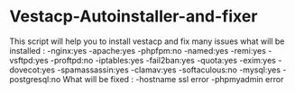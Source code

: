 # Vestacp-Autoinstaller-and-fixer
This script will help you to install vestacp and fix many issues  what will be installed : -nginx:yes -apache:yes -phpfpm:no -named:yes -remi:yes -vsftpd:yes -proftpd:no -iptables:yes -fail2ban:yes -quota:yes -exim:yes -dovecot:yes -spamassassin:yes -clamav:yes -softaculous:no -mysql:yes -postgresql:no  What will be fixed : -hostname ssl error -phpmyadmin error
